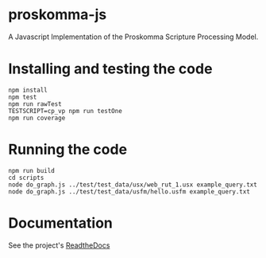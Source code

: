 # proskomma-js
A Javascript Implementation of the Proskomma Scripture Processing Model.

# Installing and testing the code
```
npm install
npm test
npm run rawTest
TESTSCRIPT=cp_vp npm run testOne
npm run coverage
```

# Running the code
```
npm run build
cd scripts
node do_graph.js ../test/test_data/usx/web_rut_1.usx example_query.txt
node do_graph.js ../test/test_data/usfm/hello.usfm example_query.txt
```

# Documentation
See the project's [ReadtheDocs](https://doc.proskomma.bible)
